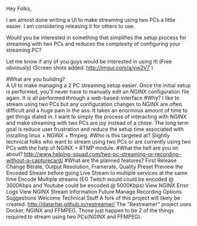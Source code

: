 ﻿Hey Folks,

I am almost done writing a UI to make streaming using two PCs a little easier. I am considering releasing it for others to use.

Would you be interested in something that simplifies the setup process for streaming with two PCs and reduces the complexity of configuring your streaming PC?

Let me know if any of you guys would be interested in using it! (Free obviously)
(Screen shots added: http://imgur.com/a/vw2V7 )


#What are you building?		
	A UI to make managing a 2 PC streaming setup easier. Once the initial setup is performed, you'll never have to manually edit an NGINX configuration file again. It is all performed through a web-based-interface
#Why?
I like to stream using two PCs but any configuration changes to NGINX are often difficult and a huge pain in the ass. It takes an enormous amount of time to get things dialed in. I want to simply the process of interacting with NGINX and make streaming with two PCs are joy instead of a chore. The long term goal is reduce user frustration and reduce the setup time associated with installing linux + NGINX + ffmpeg.
#Who is this targeted at?
Slightly technical folks who want to stream using two PCs or are currently using two PCs with the help of NGINX + RTMP module.
#What the hell are you on about?
http://www.helping-squad.com/two-pc-streaming-or-recording-without-a-capturecard/
#What are the planned features?
First Release
Change Bitrate, Output Resolution, Framerate, Quality Preset
Preview the Encoded Stream before going Live
Stream to multiple services at the same time
Encode Multiple streams (EG Twitch would could be encoded @ 3000Kbps and Youtube could be encoded @ 5000Kbps)
View NGINX Error Logs
View NGINX Stream Information
Future
Manage Recording Options
Suggestions Welcome
Technical Stuff
A fork of this project will likely be created. http://datarhei.github.io/restreamer/
The "Restreamer" project uses Docker, NGINX and FFMPEG. Those just happen to be 2 of the things required to stream using two PCs(NGINX and FFMPEG).